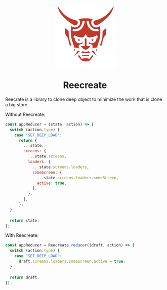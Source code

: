 <div align="center">
  <img align="center" src="./icon.svg" width="200px">
</div>
<p align="center">
  <h1 align="center">Reecreate</h1>
</p>


Reecrate is a library to clone deep object to minimize the work that is clone a big store.

Without Reecreate:

```js
const appReducer = (state, action) => {
  switch (action.type) {
    case "SET_DEEP_LOAD":
      return {
        ...state,
        screens: {
          ...state.screens,
          loaders: {
            ...state.screens.loaders,
            someScreen: {
              ...state.screens.loaders.someScreen,
              active: true,
            },
          },
        },
      };
  }

  return state;
};
```

With Reecreate:

```js
const appReducer = Reecreate.reducer((draft, action) => {
  switch (action.type) {
    case "SET_DEEP_LOAD":
      draft.screens.loaders.someScreen.active = true;
  }

  return draft;
});
```

